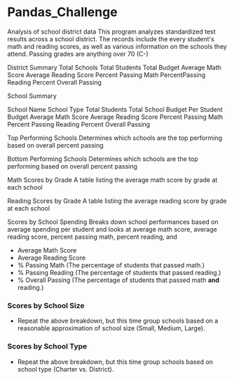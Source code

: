 # Pandas_Challenge
Analysis of school district data
This program analyzes standardized test results across a school district. The records include the every student's math and reading scores, as well as various information on the schools they attend. Passing grades are anything over 70 (C-)

District Summary
   Total Schools
   Total Students
   Total Budget
   Average Math Score
   Average Reading Score
   Percent Passing Math 
   PercentPassing Reading 
   Percent Overall Passing 

School Summary

  School Name
  School Type
  Total Students
  Total School Budget
  Per Student Budget
  Average Math Score
  Average Reading Score
  Percent Passing Math 
  Percent Passing Reading 
  Percent Overall Passing 

Top Performing Schools 
   Determines which schools are the top performing based on overall percent passing

Bottom Performing Schools
    Determines which schools are the top performing based on overall percent passing
    
Math Scores by Grade
    A table listing the average math score by grade at each school

Reading Scores by Grade
    A table listing the average reading score by grade at each school
    
Scores by School Spending
    Breaks down school performances based on average spending per student and looks at average math score, average reading score, percent passing math,    percent reading, and
  * Average Math Score
  * Average Reading Score
  * % Passing Math (The percentage of students that passed math.)
  * % Passing Reading (The percentage of students that passed reading.)
  * % Overall Passing (The percentage of students that passed math **and** reading.)

### Scores by School Size

* Repeat the above breakdown, but this time group schools based on a reasonable approximation of school size (Small, Medium, Large).

### Scores by School Type

* Repeat the above breakdown, but this time group schools based on school type (Charter vs. District).

